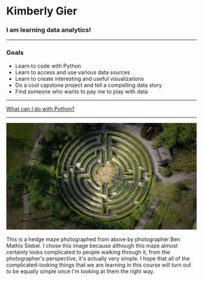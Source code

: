 # Kimberly Gier
### I am learning data analytics!

---
### Goals
* Learn to code with Python
* Learn to access and use various data sources
* Learn to create interesting and useful visualizations
* Do a cool capstone project and tell a compelling data story
* Find someone who wants to pay me to play with data 

--- 
[What can I do with Python?](https://www.datacamp.com/blog/what-is-python-used-for "What is Python Used For?")

---
![Labyrinth](ben-mathis-seibel-OjrmUvnkMYs-unsplash.jpg)

This is a hedge maze photographed from above by photographer Ben Mathis Siebel. I chose this image because although this maze almost certainly looks complicated to people walking through it, from the photographer's perspective, it's actually very simple.
I hope that all of the complicated-looking things that we are learning in this course will turn out to be equally simple once I'm looking at them the right way. 
